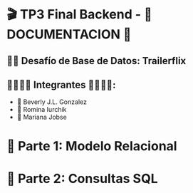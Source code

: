 # 🎬 TP3 Final Backend - 📄 DOCUMENTACION 📄

##  💪🏼 Desafío de Base de Datos: Trailerflix

##  👩🏼‍🤝‍👩 Integrantes 👩🏼‍🤝‍👩: 
- 🎐 Beverly J.L. Gonzalez
- 🎐 Romina Iurchik
- 🎐 Mariana Jobse

# 📁 Parte 1: Modelo Relacional




# 🧮 Parte 2: Consultas SQL